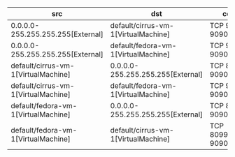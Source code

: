 | src | dst | conn |
|-----|-----|------|
| 0.0.0.0-255.255.255.255[External] | default/cirrus-vm-1[VirtualMachine] | TCP 9001-9090 |
| 0.0.0.0-255.255.255.255[External] | default/fedora-vm-1[VirtualMachine] | TCP 9001-9090 |
| default/cirrus-vm-1[VirtualMachine] | 0.0.0.0-255.255.255.255[External] | TCP 8080-9090 |
| default/cirrus-vm-1[VirtualMachine] | default/fedora-vm-1[VirtualMachine] | TCP 9001-9090 |
| default/fedora-vm-1[VirtualMachine] | 0.0.0.0-255.255.255.255[External] | TCP 8080-9090 |
| default/fedora-vm-1[VirtualMachine] | default/cirrus-vm-1[VirtualMachine] | TCP 8099,9001-9090 |
